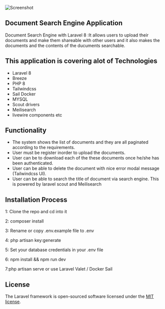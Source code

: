 ![Screenshot ](https://user-images.githubusercontent.com/9254656/118858028-98ba8100-b8d0-11eb-853b-e2ab60b94313.png)

## Document Search Engine Application 
Document Search Engine with Laravel 8 :It allows users to upload their documents and make them  shareable with other users and it also makes the documents and the contents of the ducuments searchable. 

## This application is covering alot of Technologies 
    
- Laravel 8
- Breeze 
- PHP 8
- Tailwindcss
- Sail Docker
- MYSQL
- Scout drivers
- Meilisearch 
- livewire components etc

 ## Functionality 
- The system shows the list of documents  and they are all paginated according to the requirements.
- User must be register inorder to upload the documents.
- User can be  to download each of the these documents once he/she has been authenticated.
- User can be able to delete the document with nice error modal message (Tailwindcss UI).
- User can be able to search the  title of document via search engine. This is powered by laravel scout and Meilisearch

 ## Installation Process
 
 1: Clone the repo and cd into it
 
 2: composer install 
 
 3: Rename or copy .env.example file to .env
 
 4: php artisan key:generate
 
 5: Set your database credentials in your .env file
 
 6: npm install && npm run dev
 
 7:php artisan serve or use Laravel Valet / Docker Sail
 

## License

The Laravel framework is open-sourced software licensed under the [MIT license](https://opensource.org/licenses/MIT).
